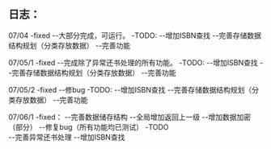 ## 日志：
07/04
-fixed
--大部分完成，可运行。
-TODO:
--增加ISBN查找
--完善存储数据结构规划（分类存放数据）
--完善功能

07/05/1
-fixed
--完成除了异常还书处理的所有功能。
-TODO:
--增加ISBN查找
--完善存储数据结构规划（分类存放数据）
--完善功能

07/05/2
-fixed
--修bug
-TODO:
--增加ISBN查找
--完善存储数据结构规划（分类存放数据）
--完善功能

07/06/1
-fixed：
--完善数据储存结构
--全局增加返回上一级
--增加数据加密（部分）
--修复bug（所有功能均已测试）
-TODO   
--完善异常还书处理
--增加ISBN查找